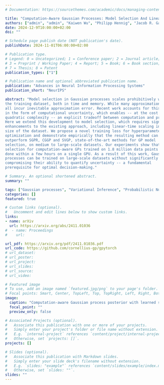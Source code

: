 ```yaml
---
# Documentation: https://sourcethemes.com/academic/docs/managing-content/

title: "Computation-Aware Gaussian Processes: Model Selection And Linear-Time Inference"
authors: ["admin", "admin", "Kaiwen Wu", "Philipp Hennig", "Jacob R. Gardner", "Geoff Pleiss", "John P. Cunningham"]
date: 2024-12-9T10:00:00+02:00
doi: ""

# Schedule page publish date (NOT publication's date).
publishDate: 2024-11-01T06:00:00+02:00

# Publication type.
# Legend: 0 = Uncategorized; 1 = Conference paper; 2 = Journal article;
# 3 = Preprint / Working Paper; 4 = Report; 5 = Book; 6 = Book section;
# 7 = Thesis; 8 = Patent
publication_types: ["1"]

# Publication name and optional abbreviated publication name.
publication: "Advances in Neural Information Processing Systems"
publication_short: "NeurIPS"

abstract: "Model selection in Gaussian processes scales prohibitively with the size of
the training dataset, both in time and memory. While many approximations exist,
all incur inevitable approximation error. Recent work accounts for this error
in the form of computational uncertainty, which enables -- at the cost of
quadratic complexity -- an explicit tradeoff between computation and precision.
Here we extend this development to model selection, which requires significant
enhancements to the existing approach, including linear-time scaling in the
size of the dataset. We propose a novel training loss for hyperparameter
optimization and demonstrate empirically that the resulting method can
outperform SGPR, CGGP and SVGP, state-of-the-art methods for GP model
selection, on medium to large-scale datasets. Our experiments show that model
selection for computation-aware GPs trained on 1.8 million data points can be
done within a few hours on a single GPU. As a result of this work, Gaussian
processes can be trained on large-scale datasets without significantly
compromising their ability to quantify uncertainty -- a fundamental
prerequisite for optimal decision-making."

# Summary. An optional shortened abstract.
summary: ""

tags: ["Gaussian processes", "Variational Inference", "Probabilistic Numerics", "Numerical Analysis"]
categories: []
featured: true

# Custom links (optional).
#   Uncomment and edit lines below to show custom links.
links:
- name: arXiv
  url: https://arxiv.org/abs/2411.01036
#  - name: Proceedings
#    url:

url_pdf: https://arxiv.org/pdf/2411.01036.pdf
url_code: https://github.com/cornellius-gp/gpytorch
# url_dataset:
# url_poster:
# url_project:
# url_slides: 
# url_source:
# url_video: 

# Featured image
# To use, add an image named `featured.jpg/png` to your page's folder.
# Focal points: Smart, Center, TopLeft, Top, TopRight, Left, Right, BottomLeft, Bottom, BottomRight.
image:
  caption: "Computation-aware Gaussian process posterior with learned sparse actions after training."
  focal_point: ""
  preview_only: false

# Associated Projects (optional).
#   Associate this publication with one or more of your projects.
#   Simply enter your project's folder or file name without extension.
#   E.g. `internal-project` references `content/project/internal-project/index.md`.
#   Otherwise, set `projects: []`.
projects: []

# Slides (optional).
#   Associate this publication with Markdown slides.
#   Simply enter your slide deck's filename without extension.
#   E.g. `slides: "example"` references `content/slides/example/index.md`.
#   Otherwise, set `slides: ""`.
slides: ""
---
```

